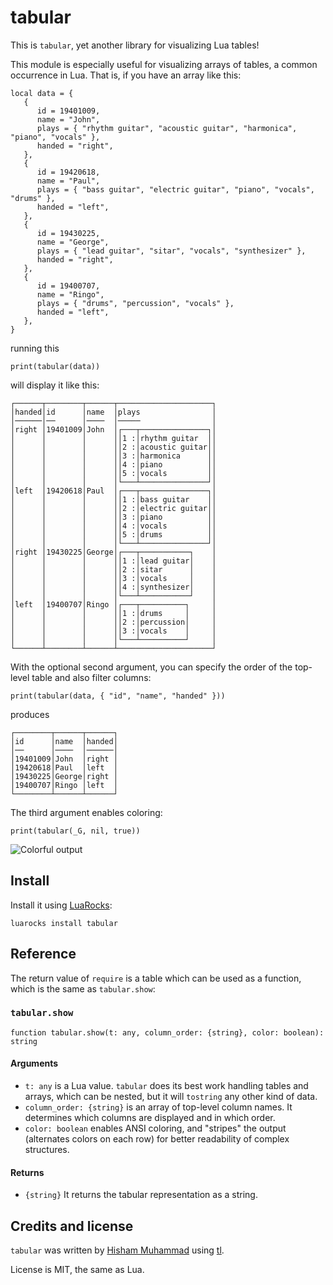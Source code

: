 
# tabular

This is `tabular`, yet another library for visualizing Lua tables!

This module is especially useful for visualizing arrays of tables, a common
occurrence in Lua. That is, if you have an array like this:

```
local data = {
   {
      id = 19401009,
      name = "John",
      plays = { "rhythm guitar", "acoustic guitar", "harmonica", "piano", "vocals" },
      handed = "right",
   },
   {
      id = 19420618,
      name = "Paul",
      plays = { "bass guitar", "electric guitar", "piano", "vocals", "drums" },
      handed = "left",
   },
   {
      id = 19430225,
      name = "George",
      plays = { "lead guitar", "sitar", "vocals", "synthesizer" },
      handed = "right",
   },
   {
      id = 19400707,
      name = "Ringo",
      plays = { "drums", "percussion", "vocals" },
      handed = "left",
   },
}
```

running this

```
print(tabular(data))
```

will display it like this:

```
┌──────┬────────┬──────┬─────────────────────┐
│handed│id      │name  │plays                │
│──────│──      │────  │─────                │
│right │19401009│John  │┌───┬───────────────┐│
│      │        │      ││1 :│rhythm guitar  ││
│      │        │      ││2 :│acoustic guitar││
│      │        │      ││3 :│harmonica      ││
│      │        │      ││4 :│piano          ││
│      │        │      ││5 :│vocals         ││
│      │        │      │└───┴───────────────┘│
│left  │19420618│Paul  │┌───┬───────────────┐│
│      │        │      ││1 :│bass guitar    ││
│      │        │      ││2 :│electric guitar││
│      │        │      ││3 :│piano          ││
│      │        │      ││4 :│vocals         ││
│      │        │      ││5 :│drums          ││
│      │        │      │└───┴───────────────┘│
│right │19430225│George│┌───┬───────────┐    │
│      │        │      ││1 :│lead guitar│    │
│      │        │      ││2 :│sitar      │    │
│      │        │      ││3 :│vocals     │    │
│      │        │      ││4 :│synthesizer│    │
│      │        │      │└───┴───────────┘    │
│left  │19400707│Ringo │┌───┬──────────┐     │
│      │        │      ││1 :│drums     │     │
│      │        │      ││2 :│percussion│     │
│      │        │      ││3 :│vocals    │     │
│      │        │      │└───┴──────────┘     │
└──────┴────────┴──────┴─────────────────────┘

```

With the optional second argument, you can specify the order of the
top-level table and also filter columns:

```
print(tabular(data, { "id", "name", "handed" }))
```

produces

```
┌────────┬──────┬──────┐
│id      │name  │handed│
│──      │────  │──────│
│19401009│John  │right │
│19420618│Paul  │left  │
│19430225│George│right │
│19400707│Ringo │left  │
└────────┴──────┴──────┘
```

The third argument enables coloring:

```
print(tabular(_G, nil, true))
```

![Colorful output](screenshots/color.png)

## Install

Install it using [LuaRocks](https://luarocks.org):

```
luarocks install tabular
```

## Reference

The return value of `require` is a table which can be used as a function,
which is the same as `tabular.show`:

### `tabular.show`

```
function tabular.show(t: any, column_order: {string}, color: boolean): string
```

#### Arguments

* `t: any` is a Lua value. `tabular` does its best work handling tables and arrays,
  which can be nested, but it will `tostring` any other kind of data.
* `column_order: {string}` is an array of top-level column names. It determines which
  columns are displayed and in which order.
* `color: boolean` enables ANSI coloring, and "stripes" the output (alternates colors
  on each row) for better readability of complex structures.

#### Returns

* `{string}` It returns the tabular representation as a string.

## Credits and license

`tabular` was written by [Hisham Muhammad](https://hisham.hm) using [tl](http://github.com/hishamhm/tl).

License is MIT, the same as Lua.
